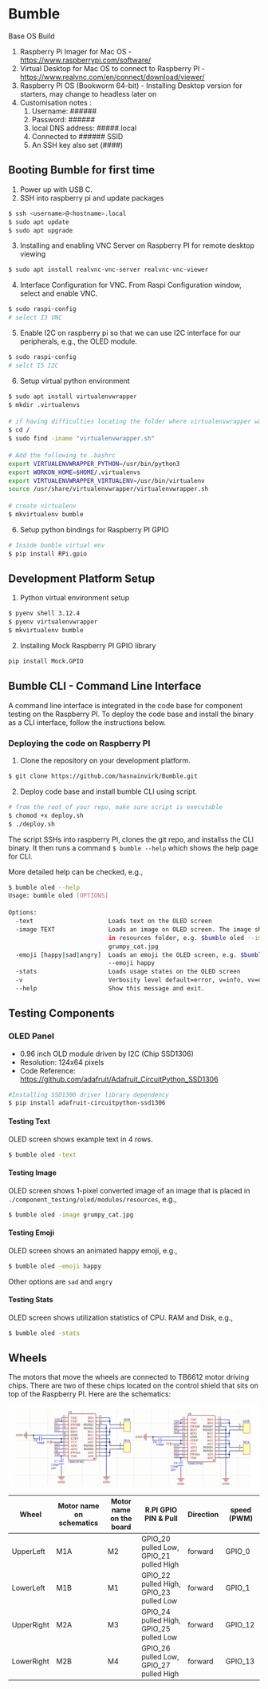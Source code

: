 # Bumble

Base OS Build

1. Raspberry Pi Imager for Mac OS - https://www.raspberrypi.com/software/
2. Virtual Desktop for Mac OS to connect to Raspberry PI - https://www.realvnc.com/en/connect/download/viewer/
3. Raspberry PI OS (Bookworm 64-bit) - Installing Desktop version for starters, may change to headless later on
4. Customisation notes :
   1. Username: ######
   2. Password: ######
   3. local DNS address: #####.local
   4. Connected to ###### SSID
   5. An SSH key also set (####)

## Booting Bumble for first time

1. Power up with USB C.
2. SSH into raspberry pi and update packages

```sh
$ ssh <username>@<hostname>.local
$ sudo apt update
$ sudo apt upgrade
```

3. Installing and enabling VNC Server on Raspberry PI for remote desktop viewing

```sh
$ sudo apt install realvnc-vnc-server realvnc-vnc-viewer
```

4. Interface Configuration for VNC. From Raspi Configuration window, select and enable VNC.

```sh
$ sudo raspi-config
# select I3 VNC
```

5. Enable I2C on raspberry pi so that we can use I2C interface for our peripherals, e.g., the OLED module.

```sh
$ sudo raspi-config
# selct I5 I2C
```

6. Setup virtual python environment

```sh
$ sudo apt install virtualenvwrapper
$ mkdir .virtualenvs

# if having difficulties locating the folder where virtualenvwrapper was installed
$ cd /
$ sudo find -iname "virtualenvwrapper.sh"

# Add the following to .bashrc
export VIRTUALENVWRAPPER_PYTHON=/usr/bin/python3
export WORKON_HOME=$HOME/.virtualenvs
export VIRTUALENVWRAPPER_VIRTUALENV=/usr/bin/virtualenv
source /usr/share/virtualenvwrapper/virtualenvwrapper.sh

# create virtualenv
$ mkvirtualenv bumble
```

6. Setup python bindings for Raspberry PI GPIO

```sh
# Inside bumble virtual env
$ pip install RPi.gpio
```

## Development Platform Setup

1. Python virtual environment setup

```sh
$ pyenv shell 3.12.4
$ pyenv virtualenvwrapper
$ mkvirtualenv bumble
```

2. Installing Mock Raspberry PI GPIO library

```sh
pip install Mock.GPIO
```

## Bumble CLI - Command Line Interface

A command line interface is integrated in the code base for component testing on the Raspberry PI. To deploy the code base and install the binary as a CLI interface, follow the instructions below.

### Deploying the code on Raspberry PI

1. Clone the repository on your development platform.

```sh
$ git clone https://github.com/hasnainvirk/Bumble.git
```

2. Deploy code base and install bumble CLI using script.

```sh
# from the root of your repo, make sure script is executable
$ chomod +x deploy.sh
$ ./deploy.sh
```

The script SSHs into raspberry PI, clones the git repo, and installss the CLI binary. It then runs a command `$ bumble --help` which shows the help page for CLI.

More detailed help can be checked, e.g.,

```sh
$ bumble oled --help
Usage: bumble oled [OPTIONS]

Options:
  -text                     Loads text on the OLED screen
  -image TEXT               Loads an image on OLED screen. The image should be
                            in resources folder, e.g. $bumble oled --image
                            grumpy_cat.jpg
  -emoji [happy|sad|angry]  Loads an emoji the OLED screen, e.g. $bumble oled
                            --emoji happy
  -stats                    Loads usage states on the OLED screen
  -v                        Verbosity level default=error, v=info, vv=debug
  --help                    Show this message and exit.
```

## Testing Components

### OLED Panel

- 0.96 inch OLD module driven by I2C (Chip SSD1306)
- Resolution: 124x64 pixels
- Code Reference: https://github.com/adafruit/Adafruit_CircuitPython_SSD1306

```sh
#Installing SSD1306 driver library dependency
$ pip install adafruit-circuitpython-ssd1306
```

#### Testing Text

OLED screen shows example text in 4 rows.

```sh
$ bumble oled -text
```

#### Testing Image

OLED screen shows 1-pixel converted image of an image that is placed in `./component_testing/oled/modules/resources`, e.g.,

```sh
$ bumble oled -image grumpy_cat.jpg
```

#### Testing Emoji

OLED screen shows an animated happy emoji, e.g.,

```sh
$ bumble oled -emoji happy
```

Other options are `sad` and `angry`

#### Testing Stats

OLED screen shows utilization statistics of CPU. RAM and Disk, e.g.,

```sh
$ bumble oled -stats
```

## Wheels

The motors that move the wheels are connected to TB6612 motor driving chips. There are two of these chips located on the control shield that sits on top of the Raspberry PI. Here are the schematics:

![architecture](img/motor_schematics.png)

| Wheel      | Motor name on schematics | Motor name on the board | R.PI GPIO PIN & Pull                    | Direction | speed (PWM) |
| ---------- | ------------------------ | ----------------------- | --------------------------------------- | --------- | ----------- |
| UpperLeft  | M1A                      | M2                      | GPIO_20 pulled Low, GPIO_21 pulled High | forward   | GPIO_0      |
| LowerLeft  | M1B                      | M1                      | GPIO_22 pulled High, GPIO_23 pulled Low | forward   | GPIO_1      |
| UpperRight | M2A                      | M3                      | GPIO_24 pulled High, GPIO_25 pulled Low | forward   | GPIO_12     |
| LowerRight | M2B                      | M4                      | GPIO_26 pulled Low, GPIO_27 pulled High | forward   | GPIO_13     |
